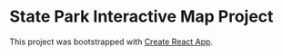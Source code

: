 # State Park Interactive Map Project


This project was bootstrapped with [Create React App](https://github.com/facebook/create-react-app).

